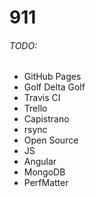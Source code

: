 911
===

###### TODO:
* GitHub Pages
* Golf Delta Golf
* Travis CI
* Trello
* Capistrano
* rsync
* Open Source
* JS
* Angular
* MongoDB
* PerfMatter
